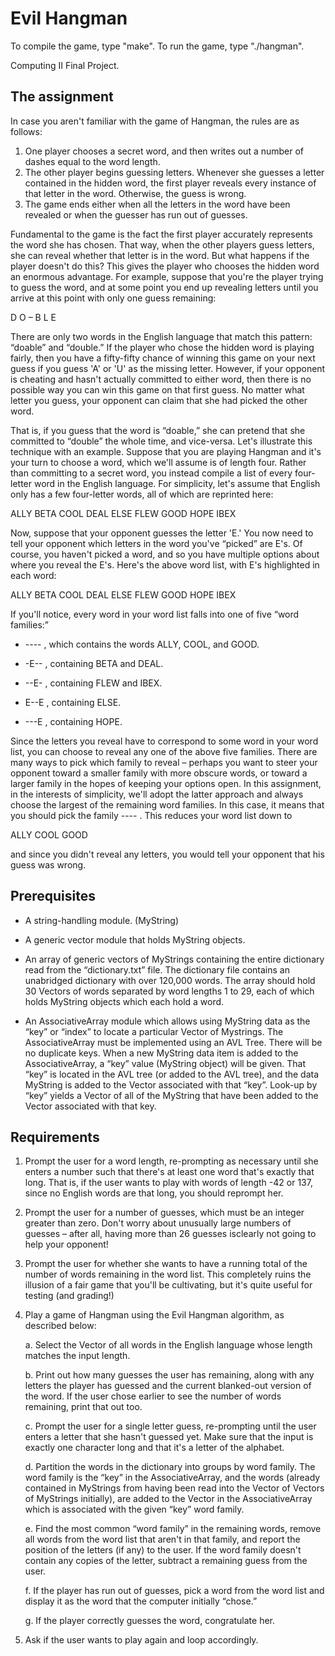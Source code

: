 # Evil Hangman

To compile the game, type "make". To run the game, type "./hangman".

Computing II Final Project. 

## The assignment

In case you aren't familiar with the game of Hangman, the rules are as follows: 

1. One player chooses a secret word, and then writes out a number of dashes equal to the word length. 
2. The other player begins guessing letters. Whenever she guesses a letter contained in the hidden word, the first player reveals every instance of that letter in the word. Otherwise, the guess is wrong. 
3. The game ends either when all the letters in the word have been revealed or when the guesser has run out of guesses.

Fundamental to the game is the fact the first player accurately represents the word she has chosen. That way, when the other players guess letters, she can reveal whether that letter is in the word. But what happens if the player doesn't do this? This gives the player who chooses the hidden word an enormous advantage. For example, suppose that you're the player trying to guess the word, and at some point you end up revealing letters until you arrive at this point with only one guess remaining: 

D O – B L E 

There are only two words in the English language that match this pattern: “doable” and “double.” If the player who chose the hidden word is playing fairly, then you have a fifty-fifty chance of winning this game on your next guess if you guess 'A' or 'U' as the missing letter. However, if your opponent is cheating and hasn't actually committed to either word, then there is no possible way you can win this game on that first guess. No matter what letter you guess, your opponent can claim that she had picked the other word. 

That is, if you guess that the word is “doable,” she can pretend that she committed to “double” the whole time, and vice-versa. Let's illustrate this technique with an example. Suppose that you are playing Hangman and it's your turn to choose a word, which we'll assume is of length four. Rather than committing to a secret word, you instead compile a list of every four-letter word in the English language. For simplicity, let's assume that English only has a few four-letter words, all of which are reprinted here: 

ALLY BETA COOL DEAL ELSE FLEW GOOD HOPE IBEX 

Now, suppose that your opponent guesses the letter 'E.' You now need to tell your opponent which letters in the word you've “picked” are E's. Of course, you haven't picked a word, and so you have multiple options about where you reveal the E's. Here's the above word list, with E's highlighted in each word: 

ALLY BETA COOL DEAL ELSE FLEW GOOD HOPE IBEX 

If you'll notice, every word in your word list falls into one of five “word families:” 

- ---- , which contains the words ALLY, COOL, and GOOD. 

- -E-- , containing BETA and DEAL. 

- --E- , containing FLEW and IBEX. 

- E--E , containing ELSE. 

- ---E , containing HOPE. 

Since the letters you reveal have to correspond to some word in your word list, you can choose to reveal any one of the above five families. There are many ways to pick which family to reveal – perhaps you want to steer your opponent toward a smaller family with more obscure words, or toward a larger family in the hopes of keeping your options open. In this assignment, in the interests of simplicity, we'll adopt the latter approach and always choose the largest of the remaining word families. In this case, it means that you should pick the family ---- . This reduces your word list down to 

ALLY COOL GOOD 

and since you didn't reveal any letters, you would tell your opponent that his guess was wrong. 

## Prerequisites

- A string-handling module. (MyString)

- A generic vector module that holds MyString objects.

- An array of generic vectors of MyStrings containing the entire dictionary read from the “dictionary.txt” file. The dictionary file contains an unabridged dictionary with over 120,000 words. The array should hold 30 Vectors of words separated by word lengths 1 to 29, each of which holds MyString objects which each hold a word.

- An AssociativeArray module which allows using MyString data as the “key” or “index” to locate a particular Vector of Mystrings. The AssociativeArray must be implemented using an AVL Tree. There will be no duplicate keys. When a new MyString data item is added to the AssociativeArray, a “key” value (MyString object) will be given. That “key” is located in the AVL tree (or added to the AVL tree), and the data MyString is added to the Vector associated with that “key”. Look-up by “key” yields a Vector of all of the MyString that have been added to the Vector associated with that key.

## Requirements

1. Prompt the user for a word length, re-prompting as necessary until she enters a number such that there's at least one word that's exactly that long. That is, if the user wants to play with words of length -42 or 137, since no English words are that long, you should reprompt her.

2. Prompt the user for a number of guesses, which must be an integer greater than zero. Don't worry about unusually large numbers of guesses – after all, having more than 26 guesses isclearly not going to help your opponent!

3. Prompt the user for whether she wants to have a running total of the number of words remaining in the word list. This completely ruins the illusion of a fair game that you'll be cultivating, but it's quite useful for testing (and grading!)

4. Play a game of Hangman using the Evil Hangman algorithm, as described below:

    a. Select the Vector of all words in the English language whose length matches the input length.

    b. Print out how many guesses the user has remaining, along with any letters the player has guessed and the current blanked-out version of the word. If the user chose earlier to see the number of words remaining, print that out too.

    c. Prompt the user for a single letter guess, re-prompting until the user enters a letter that she hasn't guessed yet. Make sure that the input is exactly one character long and that it's a letter of the alphabet.

    d. Partition the words in the dictionary into groups by word family. The word family is the “key” in the AssociativeArray, and the words (already contained in MyStrings from having been read into the Vector of Vectors of MyStrings initially), are added to the Vector in the AssociativeArray which is associated with the given “key” word family.

    e. Find the most common “word family” in the remaining words, remove all words from the word list that aren't in that family, and report the position of the letters (if any) to the user. If the word family doesn't contain any copies of the letter, subtract a remaining guess from the user.

    f. If the player has run out of guesses, pick a word from the word list and display it as the word that the computer initially “chose.”

    g. If the player correctly guesses the word, congratulate her.

5. Ask if the user wants to play again and loop accordingly.
